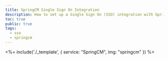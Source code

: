 ```yaml
---
title: SpringCM Single Sign On Integration
description: How to set up a Single Sign On (SSO) integration with SpringCM and Auth0.
toc: true
public: true
tags:
  - sso
  - springcm
---
```


<%= include('./_template', {
  service: "SpringCM",
  img: "springcm"
}) %>
